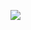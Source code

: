 ![](https://bat.bing.com/action/0?ti=56018282&Ver=2&mid=eb2946e1-dbbd-4ed8-961b-fdea761c484f&sid=201ffde0635411ee902411d77b750559&vid=20202bf0635411ee9ac03f2e618b0b9f&vids=0&msclkid=N&pi=0&lg=en-US&sw=800&sh=600&sc=24&nwd=1&tl=Shortform%20%7C%20Book&p=https%3A%2F%2Fwww.shortform.com%2Fapp%2Fbook%2Fact-like-a-lady-think-like-a-man%2Fexercise-who-are-you-in-relationships&r=&lt=411&evt=pageLoad&sv=1&rn=503248)
